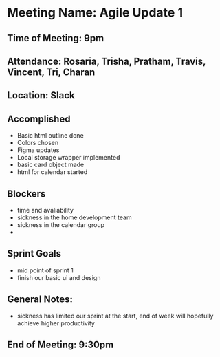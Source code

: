 # Meeting Name: Agile Update 1

## Time of Meeting: 9pm

## Attendance: Rosaria, Trisha, Pratham, Travis, Vincent, Tri, Charan

## Location: Slack

## Accomplished
 - Basic html outline done 
 - Colors chosen
 - Figma updates
 - Local storage wrapper implemented
 - basic card object made
 - html for calendar started

## Blockers
 - time and avaliability
 - sickness in the home development team
 - sickness in the calendar group
 - 

## Sprint Goals
 - mid point of sprint 1
 - finish our basic ui and design

## General Notes:
 - sickness has limited our sprint at the start, end of week will hopefully achieve higher productivity

## End of Meeting: 9:30pm
